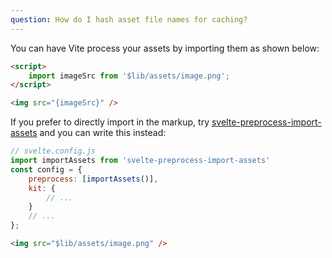 ```yaml
---
question: How do I hash asset file names for caching?
---
```


You can have Vite process your assets by importing them as shown below:

```html
<script>
	import imageSrc from '$lib/assets/image.png';
</script>

<img src="{imageSrc}" />
```

If you prefer to directly import in the markup, try [svelte-preprocess-import-assets](https://github.com/bluwy/svelte-preprocess-import-assets) and you can write this instead:

```js
// svelte.config.js
import importAssets from 'svelte-preprocess-import-assets'
const config = {
    preprocess: [importAssets()],
    kit: {
        // ...
    }
    // ...
};
```

```html
<img src="$lib/assets/image.png" />
```
